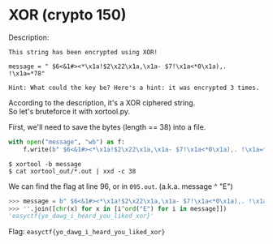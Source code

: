 # XOR (crypto 150)

Description:
```
This string has been encrypted using XOR!

message = " $6<&1#><*\x1a!$2\x22\x1a,\x1a- $7!\x1a<*0\x1a),. !\x1a=*78"

Hint: What could the key be? Here's a hint: it was encrypted 3 times.
```

According to the description, it's a XOR ciphered string.<br>
So let's bruteforce it with xortool.py.

First, we'll need to save the bytes (length == 38) into a file.

```python
with open("message", "wb") as f:
    f.write(b" $6<&1#><*\x1a!$2\x22\x1a,\x1a- $7!\x1a<*0\x1a),. !\x1a=*78")
```

```shell
$ xortool -b message
$ cat xortool_out/*.out | xxd -c 38
```

We can find the flag at line 96, or in `095.out`. (a.k.a. message ^ "E")

```python
>>> message = b" $6<&1#><*\x1a!$2\x22\x1a,\x1a- $7!\x1a<*0\x1a),. !\x1a=*78"
>>> ''.join([chr(x) for x in [i^ord("E") for i in message]])
'easyctf{yo_dawg_i_heard_you_liked_xor}'
```

Flag: `easyctf{yo_dawg_i_heard_you_liked_xor}`
